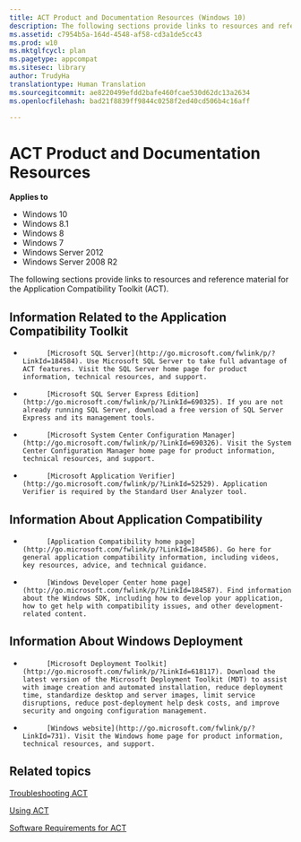 ```yaml
---
title: ACT Product and Documentation Resources (Windows 10)
description: The following sections provide links to resources and reference material for the Application Compatibility Toolkit (ACT).
ms.assetid: c7954b5a-164d-4548-af58-cd3a1de5cc43
ms.prod: w10
ms.mktglfcycl: plan
ms.pagetype: appcompat
ms.sitesec: library
author: TrudyHa
translationtype: Human Translation
ms.sourcegitcommit: ae8220499efdd2bafe460fcae530d62dc13a2634
ms.openlocfilehash: bad21f8839ff9844c0258f2ed40cd506b4c16aff

---
```


# ACT Product and Documentation Resources


**Applies to**

-   Windows 10
-   Windows 8.1
-   Windows 8
-   Windows 7
-   Windows Server 2012
-   Windows Server 2008 R2

The following sections provide links to resources and reference material for the Application Compatibility Toolkit (ACT).

## Information Related to the Application Compatibility Toolkit


-   
            [Microsoft SQL Server](http://go.microsoft.com/fwlink/p/?LinkId=184584). Use Microsoft SQL Server to take full advantage of ACT features. Visit the SQL Server home page for product information, technical resources, and support.

-   
            [Microsoft SQL Server Express Edition](http://go.microsoft.com/fwlink/p/?LinkId=690325). If you are not already running SQL Server, download a free version of SQL Server Express and its management tools.

-   
            [Microsoft System Center Configuration Manager](http://go.microsoft.com/fwlink/p/?LinkId=690326). Visit the System Center Configuration Manager home page for product information, technical resources, and support.

-   
            [Microsoft Application Verifier](http://go.microsoft.com/fwlink/p/?LinkId=52529). Application Verifier is required by the Standard User Analyzer tool.

## Information About Application Compatibility


-   
            [Application Compatibility home page](http://go.microsoft.com/fwlink/p/?LinkId=184586). Go here for general application compatibility information, including videos, key resources, advice, and technical guidance.

-   
            [Windows Developer Center home page](http://go.microsoft.com/fwlink/p/?LinkId=184587). Find information about the Windows SDK, including how to develop your application, how to get help with compatibility issues, and other development-related content.

## Information About Windows Deployment


-   
            [Microsoft Deployment Toolkit](http://go.microsoft.com/fwlink/p/?LinkId=618117). Download the latest version of the Microsoft Deployment Toolkit (MDT) to assist with image creation and automated installation, reduce deployment time, standardize desktop and server images, limit service disruptions, reduce post-deployment help desk costs, and improve security and ongoing configuration management.

-   
            [Windows website](http://go.microsoft.com/fwlink/p/?LinkId=731). Visit the Windows home page for product information, technical resources, and support.

## Related topics


[Troubleshooting ACT](troubleshooting-act.md)

[Using ACT](using-act.md)

[Software Requirements for ACT](software-requirements-for-act.md)

 

 








<!--HONumber=Jun16_HO4-->


